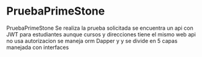 # PruebaPrimeStone
 PruebaPrimeStone
Se realiza la prueba solicitada 
se encuentra un api con JWT para estudiantes aunque cursos y direcciones tiene el mismo web api no usa autorizacion
se maneja orm Dapper y y se divide en 5 capas manejada con interfaces 
